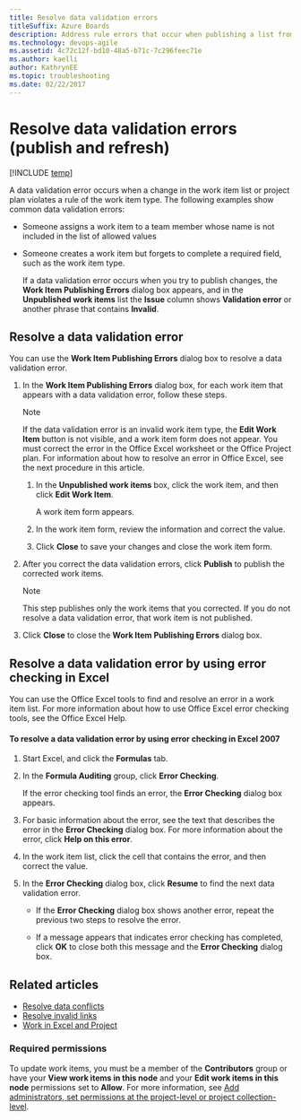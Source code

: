 ```yaml
---
title: Resolve data validation errors
titleSuffix: Azure Boards
description: Address rule errors that occur when publishing a list from Excel or Project to Azure Boards, Azure DevOps, & Team Foundation Server
ms.technology: devops-agile
ms.assetid: 4c72c12f-bd10-48a5-b71c-7c296feec71e
ms.author: kaelli
author: KathrynEE
ms.topic: troubleshooting
ms.date: 02/22/2017
---
```


# Resolve data validation errors (publish and refresh)

[!INCLUDE [temp](../../includes/version-vsts-tfs-all-versions.md)]

A data validation error occurs when a change in the work item list or project plan violates a rule of the work item type. The following examples show common data validation errors:

- Someone assigns a work item to a team member whose name is not included in the list of allowed values
- Someone creates a work item but forgets to complete a required field, such as the work item type.

  If a data validation error occurs when you try to publish changes, the **Work Item Publishing Errors** dialog box appears, and in the **Unpublished work items** list the **Issue** column shows **Validation error** or another phrase that contains **Invalid**.

## <a name="ResolveDataValidationError"></a>

## Resolve a data validation error

You can use the **Work Item Publishing Errors** dialog box to resolve a data validation error.

1.  In the **Work Item Publishing Errors** dialog box, for each work item that appears with a data validation error, follow these steps.

    > [!NOTE]  
    >  If the data validation error is an invalid work item type, the **Edit Work Item** button is not visible, and a work item form does not appear. You must correct the error in the Office Excel worksheet or the Office Project plan. For information about how to resolve an error in Office Excel, see the next procedure in this article.

    1.  In the **Unpublished work items** box, click the work item, and then click **Edit Work Item**.

        A work item form appears.

    2.  In the work item form, review the information and correct the value.

    3.  Click **Close** to save your changes and close the work item form.

2.  After you correct the data validation errors, click **Publish** to publish the corrected work items.

    > [!NOTE]  
    >  This step publishes only the work items that you corrected. If you do not resolve a data validation error, that work item is not published.

3.  Click **Close** to close the **Work Item Publishing Errors** dialog box.

<a name="ResolveDataValidationErrorChecking2007"></a>

## Resolve a data validation error by using error checking in Excel

You can use the Office Excel tools to find and resolve an error in a work item list. For more information about how to use Office Excel error checking tools, see the Office Excel Help.

#### To resolve a data validation error by using error checking in Excel 2007

1.  Start Excel, and click the **Formulas** tab.

2.  In the **Formula Auditing** group, click **Error Checking**.

    If the error checking tool finds an error, the **Error Checking** dialog box appears.

3.  For basic information about the error, see the text that describes the error in the **Error Checking** dialog box. For more information about the error, click **Help on this error**.

4.  In the work item list, click the cell that contains the error, and then correct the value.

5.  In the **Error Checking** dialog box, click **Resume** to find the next data validation error.

    - If the **Error Checking** dialog box shows another error, repeat the previous two steps to resolve the error.

    - If a message appears that indicates error checking has completed, click **OK** to close both this message and the **Error Checking** dialog box.

## Related articles

- [Resolve data conflicts](resolve-excel-data-conflicts-publish-refresh.md)
- [Resolve invalid links](resolve-excel-invalid-links-tree-list.md)
- [Work in Excel and Project](track-work.md)

### Required permissions

To update work items, you must be a member of the **Contributors** group or have your **View work items in this node** and your **Edit work items in this node** permissions set to **Allow**. For more information, see [Add administrators, set permissions at the project-level or project collection-level](../../../organizations/security/set-project-collection-level-permissions.md).
